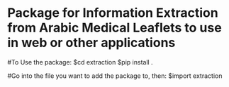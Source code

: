 # Package for Information Extraction from Arabic Medical Leaflets to use in web or other applications

#To Use the package:
$cd extraction
$pip install .

#Go into the file you want to add the package to, then:
$import extraction
